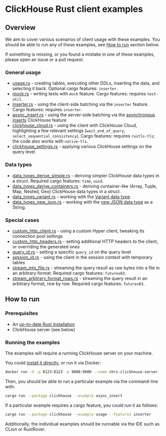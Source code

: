 # ClickHouse Rust client examples

## Overview

We aim to cover various scenarios of client usage with these examples. You should be able to run any of these examples, see [How to run](#how-to-run) section below.

If something is missing, or you found a mistake in one of these examples, please open an issue or a pull request.

### General usage

- [usage.rs](usage.rs) - creating tables, executing other DDLs, inserting the data, and selecting it back. Optional cargo features: `inserter`.
- [mock.rs](mock.rs) - writing tests with `mock` feature. Cargo features: requires `test-util`.
- [inserter.rs](inserter.rs) - using the client-side batching via the `inserter` feature. Cargo features: requires `inserter`.
- [async_insert.rs](async_insert.rs) - using the server-side batching via the [asynchronous inserts](https://clickhouse.com/docs/en/optimize/asynchronous-inserts) ClickHouse feature
- [clickhouse_cloud.rs](clickhouse_cloud.rs) - using the client with ClickHouse Cloud, highlighting a few relevant settings (`wait_end_of_query`, `select_sequential_consistency`). Cargo features: requires `rustls-tls`; the code also works with `native-tls`.
- [clickhouse_settings.rs](clickhouse_settings.rs) - applying various ClickHouse settings on the query level

### Data types

- [data_types_derive_simple.rs](data_types_derive_simple.rs) - deriving simpler ClickHouse data types in a struct. Required cargo features: `time`, `uuid`.
- [data_types_derive_containers.rs](data_types_derive_containers.rs) - deriving container-like (Array, Tuple, Map, Nested, Geo) ClickHouse data types in a struct.
- [data_types_variant.rs](data_types_variant.rs) - working with the [Variant data type](https://clickhouse.com/docs/en/sql-reference/data-types/variant).
- [data_types_new_json.rs](data_types_new_json.rs) - working with the [new JSON data type](https://clickhouse.com/docs/en/sql-reference/data-types/newjson) as a String.

### Special cases

- [custom_http_client.rs](custom_http_client.rs) - using a custom Hyper client, tweaking its connection pool settings
- [custom_http_headers.rs](custom_http_headers.rs) - setting additional HTTP headers to the client, or overriding the generated ones
- [query_id.rs](query_id.rs) - setting a specific `query_id` on the query level
- [session_id.rs](session_id.rs) - using the client in the session context with temporary tables
- [stream_into_file.rs](stream_into_file.rs) - streaming the query result as raw bytes into a file in an arbitrary format. Required cargo features: `futures03`.
- [stream_arbitrary_format_rows.rs](stream_arbitrary_format_rows.rs) - streaming the query result in an arbitrary format, row by row. Required cargo features: `futures03`.

## How to run

### Prerequisites

* An [up-to-date Rust installation](https://www.rust-lang.org/tools/install)
* ClickHouse server (see below)

### Running the examples

The examples will require a running ClickHouse server on your machine. 

You could [install it directly](https://clickhouse.com/docs/en/install), or run it via Docker:

```sh
docker run -d -p 8123:8123 -p 9000:9000 --name chrs-clickhouse-server --ulimit nofile=262144:262144 clickhouse/clickhouse-server
```

Then, you should be able to run a particular example via the command-line with:

```sh
cargo run --package clickhouse --example async_insert
```

If a particular example requires a cargo feature, you could run it as follows:

```sh
cargo run --package clickhouse --example usage --features inserter
```

Additionally, the individual examples should be runnable via the IDE such as CLion or RustRover.
